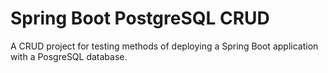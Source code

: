# Spring Boot PostgreSQL CRUD

A CRUD project for testing methods of deploying a Spring Boot application with a PosgreSQL database.

